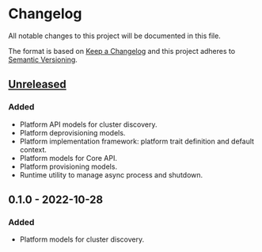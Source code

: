 <!-- markdownlint-disable MD022 MD024 MD032 -->
# Changelog
All notable changes to this project will be documented in this file.

The format is based on [Keep a Changelog](http://keepachangelog.com/en/1.0.0/)
and this project adheres to [Semantic Versioning](http://semver.org/spec/v2.0.0.html).

## [Unreleased]
### Added
- Platform API models for cluster discovery.
- Platform deprovisioning models.
- Platform implementation framework: platform trait definition and default context.
- Platform models for Core API.
- Platform provisioning models.
- Runtime utility to manage async process and shutdown.

## 0.1.0 - 2022-10-28
### Added
- Platform models for cluster discovery.

[Unreleased]: https://github.com/replicante-io/replisdk-rust/compare/v0.1.0...HEAD
